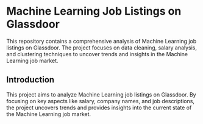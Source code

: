 # Machine Learning Job Listings on Glassdoor
This repository contains a comprehensive analysis of Machine Learning job listings on Glassdoor. The project focuses on data cleaning, salary analysis, and clustering techniques to uncover trends and insights in the Machine Learning job market.
## Introduction
This project aims to analyze Machine Learning job listings on Glassdoor. By focusing on key aspects like salary, company names, and job descriptions, the project uncovers trends and provides insights into the current state of the Machine Learning job market.

